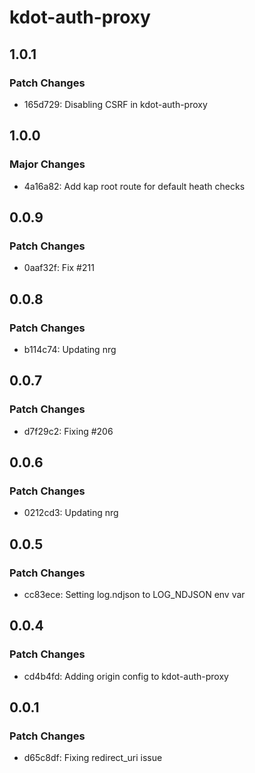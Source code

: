 # kdot-auth-proxy

## 1.0.1

### Patch Changes

- 165d729: Disabling CSRF in kdot-auth-proxy

## 1.0.0

### Major Changes

- 4a16a82: Add kap root route for default heath checks

## 0.0.9

### Patch Changes

- 0aaf32f: Fix #211

## 0.0.8

### Patch Changes

- b114c74: Updating nrg

## 0.0.7

### Patch Changes

- d7f29c2: Fixing #206

## 0.0.6

### Patch Changes

- 0212cd3: Updating nrg

## 0.0.5

### Patch Changes

- cc83ece: Setting log.ndjson to LOG_NDJSON env var

## 0.0.4

### Patch Changes

- cd4b4fd: Adding origin config to kdot-auth-proxy

## 0.0.1

### Patch Changes

- d65c8df: Fixing redirect_uri issue
